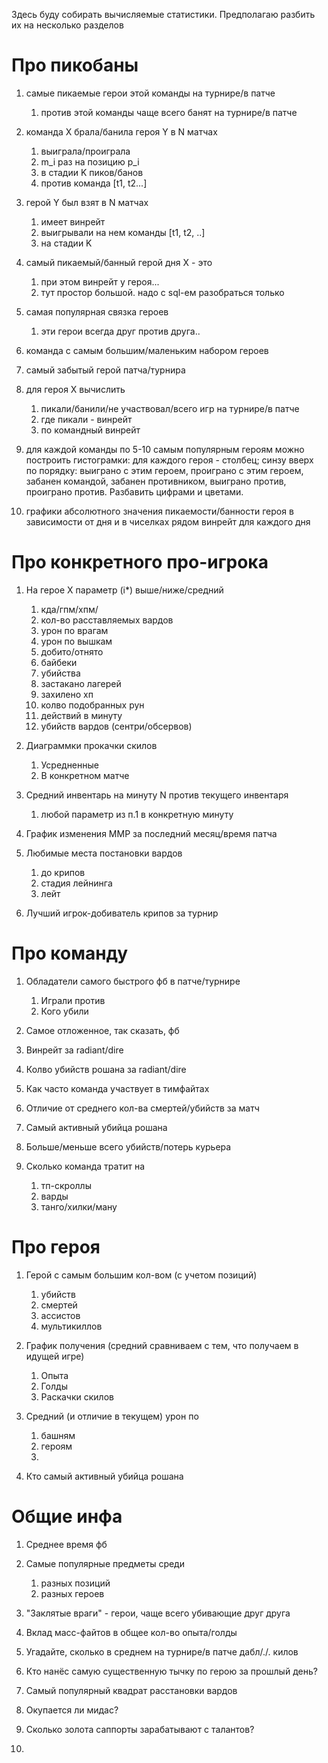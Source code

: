 ﻿Здесь буду собирать вычисляемые статистики.
Предполагаю разбить их на несколько разделов

# Про пикобаны
1. самые пикаемые герои этой команды на турнире/в патче
    1. против этой команды чаще всего банят на турнире/в патче

2. команда X брала/банила героя Y в N матчах
    1. выиграла/проиграла
    2. m_i раз на позицию p_i
    3. в стадии K пиков/банов
    4. против команда [t1, t2...]

3. герой Y был взят в N матчах
    1. имеет винрейт
    2. выигрывали на нем команды [t1, t2, ..]
    3. на стадии K

4. самый пикаемый/банный герой дня X - это
    1. при этом винрейт у героя...
    2. тут простор большой. надо с sql-ем разобраться только

5. самая популярная связка героев
    1. эти герои всегда друг против друга..

6. команда с самым большим/маленьким набором героев

7. самый забытый герой патча/турнира

8. для героя X вычислить
    1. пикали/банили/не участвовал/всего игр на турнире/в патче
    2. где пикали - винрейт
    3. по командный винрейт

9. для каждой команды по 5-10 самым популярным героям можно построить гистограмки: для каждого героя - столбец; синзу
вверх по порядку: выиграно с этим героем, проиграно с этим героем, забанен командой, забанен противником, выиграно
против, проиграно против. Разбавить цифрами и цветами.

10. графики абсолютного значения пикаемости/банности героя в зависимости от дня и в чиселках рядом винрейт для каждого
дня

# Про конкретного про-игрока
1. На герое X параметр (i*) выше/ниже/средний
    1. кда/гпм/хпм/
    2. кол-во расставляемых вардов
    3. урон по врагам
    4. урон по вышкам
    5. добито/отнято
    6. байбеки
    7. убийства
    8. застакано лагерей
    9. захилено хп
    10. колво подобранных рун
    11. действий в минуту
    12. убийств вардов (сентри/обсервов)

2. Диаграммки прокачки скилов
    1. Усредненные
    2. В конкретном матче

3. Средний инвентарь на минуту N против текущего инвентаря
    1. любой параметр из п.1 в конкретную минуту

4. График изменения ММР за последний месяц/время патча

5. Любимые места постановки вардов
    1. до крипов
    2. стадия лейнинга
    3. лейт

6. Лучший игрок-добиватель крипов за турнир

# Про команду
1. Обладатели самого быстрого фб в патче/турнире
    1. Играли против
    2. Кого убили

2. Самое отложенное, так сказать, фб

3. Винрейт за radiant/dire

4. Колво убийств рошана за radiant/dire

5. Как часто команда участвует в тимфайтах

6. Отличие от среднего кол-ва смертей/убийств за матч

7. Самый активный убийца рошана

8. Больше/меньше всего убийств/потерь курьера

9. Сколько команда тратит на 
    1. тп-скроллы
    2. варды
    3. танго/хилки/ману
# Про героя
1. Герой с самым большим кол-вом (с учетом позиций)
    1. убийств
    2. смертей
    3. ассистов
    4. мультикиллов

2. График получения (средний сравниваем с тем, что получаем в идущей игре)
    1. Опыта
    2. Голды
    3. Раскачки скилов

3. Средний (и отличие в текущем) урон по
    1. башням
    2. героям
    3. 

4. Кто самый активный убийца рошана

# Общие инфа
1. Среднее время фб

2. Самые популярные предметы среди
    1. разных позиций
    2. разных героев

3. "Заклятые враги" - герои, чаще всего убивающие друг друга

4. Вклад масс-файтов в общее кол-во опыта/голды

5. Угадайте, сколько в среднем на турнире/в патче дабл/./. килов

6. Кто нанёс самую существенную тычку по герою за прошлый день?

7. Самый популярный квадрат расстановки вардов

8. Окупается ли мидас?

9. Сколько золота саппорты зарабатывают с талантов?

10.